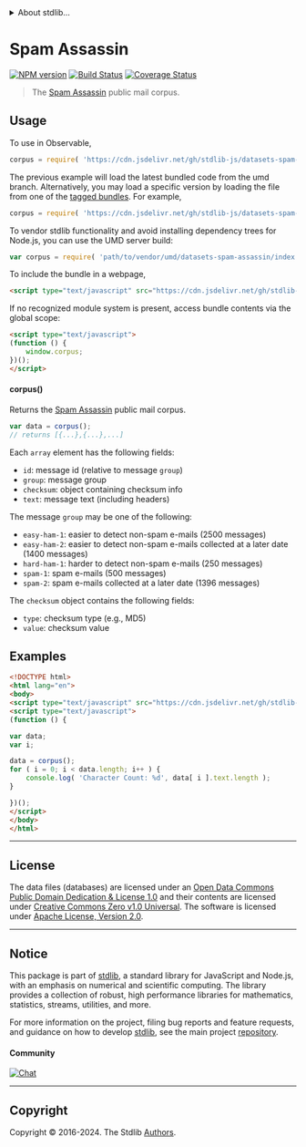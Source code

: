 <!--

@license Apache-2.0

Copyright (c) 2018 The Stdlib Authors.

Licensed under the Apache License, Version 2.0 (the "License");
you may not use this file except in compliance with the License.
You may obtain a copy of the License at

   http://www.apache.org/licenses/LICENSE-2.0

Unless required by applicable law or agreed to in writing, software
distributed under the License is distributed on an "AS IS" BASIS,
WITHOUT WARRANTIES OR CONDITIONS OF ANY KIND, either express or implied.
See the License for the specific language governing permissions and
limitations under the License.

-->


<details>
  <summary>
    About stdlib...
  </summary>
  <p>We believe in a future in which the web is a preferred environment for numerical computation. To help realize this future, we've built stdlib. stdlib is a standard library, with an emphasis on numerical and scientific computation, written in JavaScript (and C) for execution in browsers and in Node.js.</p>
  <p>The library is fully decomposable, being architected in such a way that you can swap out and mix and match APIs and functionality to cater to your exact preferences and use cases.</p>
  <p>When you use stdlib, you can be absolutely certain that you are using the most thorough, rigorous, well-written, studied, documented, tested, measured, and high-quality code out there.</p>
  <p>To join us in bringing numerical computing to the web, get started by checking us out on <a href="https://github.com/stdlib-js/stdlib">GitHub</a>, and please consider <a href="https://opencollective.com/stdlib">financially supporting stdlib</a>. We greatly appreciate your continued support!</p>
</details>

# Spam Assassin

[![NPM version][npm-image]][npm-url] [![Build Status][test-image]][test-url] [![Coverage Status][coverage-image]][coverage-url] <!-- [![dependencies][dependencies-image]][dependencies-url] -->

> The [Spam Assassin][spam-assassin] public mail corpus.

<section class="intro">

</section>

<!-- /.intro -->



<section class="usage">

## Usage

To use in Observable,

```javascript
corpus = require( 'https://cdn.jsdelivr.net/gh/stdlib-js/datasets-spam-assassin@umd/browser.js' )
```
The previous example will load the latest bundled code from the umd branch. Alternatively, you may load a specific version by loading the file from one of the [tagged bundles](https://github.com/stdlib-js/datasets-spam-assassin/tags). For example,

```javascript
corpus = require( 'https://cdn.jsdelivr.net/gh/stdlib-js/datasets-spam-assassin@v0.2.0-umd/browser.js' )
```

To vendor stdlib functionality and avoid installing dependency trees for Node.js, you can use the UMD server build:

```javascript
var corpus = require( 'path/to/vendor/umd/datasets-spam-assassin/index.js' )
```

To include the bundle in a webpage,

```html
<script type="text/javascript" src="https://cdn.jsdelivr.net/gh/stdlib-js/datasets-spam-assassin@umd/browser.js"></script>
```

If no recognized module system is present, access bundle contents via the global scope:

```html
<script type="text/javascript">
(function () {
    window.corpus;
})();
</script>
```

#### corpus()

Returns the [Spam Assassin][spam-assassin] public mail corpus.

```javascript
var data = corpus();
// returns [{...},{...},...]
```

Each `array` element has the following fields:

-   `id`: message id (relative to message `group`)
-   `group`: message group
-   `checksum`: object containing checksum info
-   `text`: message text (including headers)

The message `group` may be one of the following:

-   `easy-ham-1`: easier to detect non-spam e-mails (2500 messages)
-   `easy-ham-2`: easier to detect non-spam e-mails collected at a later date (1400 messages)
-   `hard-ham-1`: harder to detect non-spam e-mails (250 messages)
-   `spam-1`: spam e-mails (500 messages)
-   `spam-2`: spam e-mails collected at a later date (1396 messages)

The `checksum` object contains the following fields:

-   `type`: checksum type (e.g., MD5)
-   `value`: checksum value

</section>

<!-- /.usage -->

<section class="examples">

## Examples

<!-- TODO: better example. Possibly a spam classifier. -->

<!-- eslint no-undef: "error" -->

```html
<!DOCTYPE html>
<html lang="en">
<body>
<script type="text/javascript" src="https://cdn.jsdelivr.net/gh/stdlib-js/datasets-spam-assassin@umd/browser.js"></script>
<script type="text/javascript">
(function () {

var data;
var i;

data = corpus();
for ( i = 0; i < data.length; i++ ) {
    console.log( 'Character Count: %d', data[ i ].text.length );
}

})();
</script>
</body>
</html>
```

</section>

<!-- /.examples -->



<!-- <license> -->

* * *

## License

The data files (databases) are licensed under an [Open Data Commons Public Domain Dedication & License 1.0][pddl-1.0] and their contents are licensed under [Creative Commons Zero v1.0 Universal][cc0]. The software is licensed under [Apache License, Version 2.0][apache-license].

<!-- </license> -->

<!-- Section for related `stdlib` packages. Do not manually edit this section, as it is automatically populated. -->

<section class="related">

</section>

<!-- /.related -->

<!-- Section for all links. Make sure to keep an empty line after the `section` element and another before the `/section` close. -->


<section class="main-repo" >

* * *

## Notice

This package is part of [stdlib][stdlib], a standard library for JavaScript and Node.js, with an emphasis on numerical and scientific computing. The library provides a collection of robust, high performance libraries for mathematics, statistics, streams, utilities, and more.

For more information on the project, filing bug reports and feature requests, and guidance on how to develop [stdlib][stdlib], see the main project [repository][stdlib].

#### Community

[![Chat][chat-image]][chat-url]

---

## Copyright

Copyright &copy; 2016-2024. The Stdlib [Authors][stdlib-authors].

</section>

<!-- /.stdlib -->

<!-- Section for all links. Make sure to keep an empty line after the `section` element and another before the `/section` close. -->

<section class="links">

[npm-image]: http://img.shields.io/npm/v/@stdlib/datasets-spam-assassin.svg
[npm-url]: https://npmjs.org/package/@stdlib/datasets-spam-assassin

[test-image]: https://github.com/stdlib-js/datasets-spam-assassin/actions/workflows/test.yml/badge.svg?branch=v0.2.0
[test-url]: https://github.com/stdlib-js/datasets-spam-assassin/actions/workflows/test.yml?query=branch:v0.2.0

[coverage-image]: https://img.shields.io/codecov/c/github/stdlib-js/datasets-spam-assassin/main.svg
[coverage-url]: https://codecov.io/github/stdlib-js/datasets-spam-assassin?branch=main

<!--

[dependencies-image]: https://img.shields.io/david/stdlib-js/datasets-spam-assassin.svg
[dependencies-url]: https://david-dm.org/stdlib-js/datasets-spam-assassin/main

-->

[chat-image]: https://img.shields.io/gitter/room/stdlib-js/stdlib.svg
[chat-url]: https://app.gitter.im/#/room/#stdlib-js_stdlib:gitter.im

[stdlib]: https://github.com/stdlib-js/stdlib

[stdlib-authors]: https://github.com/stdlib-js/stdlib/graphs/contributors

[cli-section]: https://github.com/stdlib-js/datasets-spam-assassin#cli
[cli-url]: https://github.com/stdlib-js/datasets-spam-assassin/tree/cli
[@stdlib/datasets-spam-assassin]: https://github.com/stdlib-js/datasets-spam-assassin/tree/main

[umd]: https://github.com/umdjs/umd
[es-module]: https://developer.mozilla.org/en-US/docs/Web/JavaScript/Guide/Modules

[deno-url]: https://github.com/stdlib-js/datasets-spam-assassin/tree/deno
[deno-readme]: https://github.com/stdlib-js/datasets-spam-assassin/blob/deno/README.md
[umd-url]: https://github.com/stdlib-js/datasets-spam-assassin/tree/umd
[umd-readme]: https://github.com/stdlib-js/datasets-spam-assassin/blob/umd/README.md
[esm-url]: https://github.com/stdlib-js/datasets-spam-assassin/tree/esm
[esm-readme]: https://github.com/stdlib-js/datasets-spam-assassin/blob/esm/README.md
[branches-url]: https://github.com/stdlib-js/datasets-spam-assassin/blob/main/branches.md

[pddl-1.0]: http://opendatacommons.org/licenses/pddl/1.0/

[cc0]: https://creativecommons.org/publicdomain/zero/1.0

[apache-license]: https://www.apache.org/licenses/LICENSE-2.0

[ndjson]: http://specs.frictionlessdata.io/ndjson/

[spam-assassin]: http://spamassassin.apache.org/old/publiccorpus/readme.html

</section>

<!-- /.links -->

